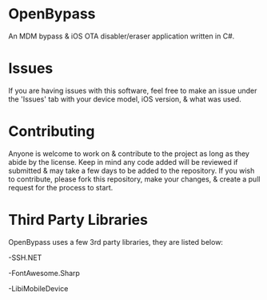 # OpenBypass
An MDM bypass & iOS OTA disabler/eraser application written in C#.

# Issues

If you are having issues with this software, feel free to make an issue under the 'Issues' tab with your device model, iOS version, & what was used.

# Contributing

Anyone is welcome to work on & contribute to the project as long as they abide by the license. Keep in mind any code added will be reviewed if submitted & may take a few days to be added to the repository. If you wish to contribute, please fork this repository, make your changes, & create a pull request for the process to start.

# Third Party Libraries

OpenBypass uses a few 3rd party libraries, they are listed below:

-SSH.NET

-FontAwesome.Sharp

-LibiMobileDevice
